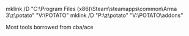mklink /D "C:\Program Files (x86)\Steam\steamapps\common\Arma 3\z\potato" "V:\POTATO"
mklink /D "P:\z\potato" "V:\POTATO\addons"


Most tools borrowed from cba/ace
